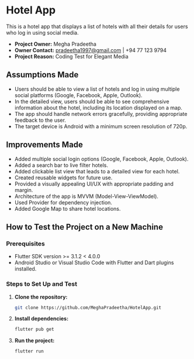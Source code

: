 # Hotel App
This is a hotel app that displays a list of hotels with all their details for users who log in using social media.

- **Project Owner:** Megha Pradeetha
- **Owner Contact:** pradeetha1997@gmail.com | +94 77 123 9794
- **Project Reason:** Coding Test for Elegant Media

## Assumptions Made
- Users should be able to view a list of hotels and log in using multiple social platforms (Google, Facebook, Apple, Outlook).
- In the detailed view, users should be able to see comprehensive information about the hotel, including its location displayed on a map.
- The app should handle network errors gracefully, providing appropriate feedback to the user.
- The target device is Android with a minimum screen resolution of 720p.

## Improvements Made
- Added multiple social login options (Google, Facebook, Apple, Outlook).
- Added a search bar to live filter hotels.
- Added clickable list view that leads to a detailed view for each hotel.
- Created reusable widgets for future use.
- Provided a visually appealing UI/UX with appropriate padding and margin.
- Architecture of the app is MVVM (Model-View-ViewModel).
- Used Provider for dependency injection.
- Added Google Map to share hotel locations.

## How to Test the Project on a New Machine

### Prerequisites
- Flutter SDK version >= 3.1.2 < 4.0.0
- Android Studio or Visual Studio Code with Flutter and Dart plugins installed.

### Steps to Set Up and Test

1. **Clone the repository:**
    ```bash
    git clone https://github.com/MeghaPradeetha/HotelApp.git
    ```

2. **Install dependencies:**
    ```bash
    flutter pub get
    ```

3. **Run the project:**
    ```bash
    flutter run
    ```
